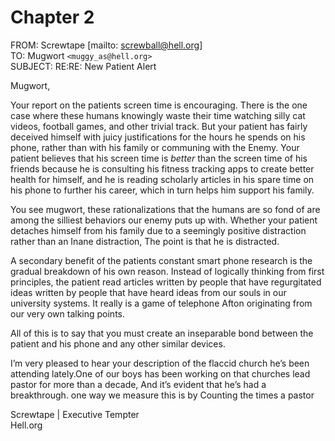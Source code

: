 
# Chapter 2

FROM: Screwtape [mailto: screwball@hell.org]    
TO: Mugwort `<muggy_as@hell.org>`    
SUBJECT: RE:RE: New Patient Alert    


Mugwort,

Your report on the patients screen time is encouraging. There is the one case where these humans knowingly waste their time watching silly cat videos, football games, and other trivial track. But your patient has fairly deceived himself with juicy justifications for the hours he spends on his phone, rather than with his family or communing with the Enemy. Your patient believes that his screen time is *better* than the screen time of his friends because he is consulting his fitness tracking apps to create better health for himself, and he is reading scholarly articles in his spare time on his phone to further his career, which in turn helps him support his family.

You see mugwort, these rationalizations that the humans are so fond of are among the silliest behaviors our enemy puts up with. Whether your patient detaches himself from his family due to a seemingly positive distraction rather than an Inane distraction, The point is that he is distracted.

A secondary benefit of the patients constant smart phone research is the gradual breakdown of his own reason. Instead of logically thinking from first principles, the patient read articles written by people that have regurgitated ideas written by people that have heard ideas from our souls in our university systems. It really is a game of telephone Afton originating from our very own talking points. 

All of this is to say that you must create an inseparable bond between the patient and his phone and any other similar devices.

I’m very pleased to hear your description of the flaccid church he’s been attending lately.One of our boys has been working on that churches lead pastor for more than a decade, And it’s evident that he’s had a breakthrough.  one way we measure this is by  Counting  the times a pastor  





Screwtape | Executive Tempter     
Hell.org


